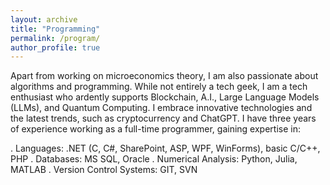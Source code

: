 ```yaml
---
layout: archive
title: "Programming"
permalink: /program/
author_profile: true
---
```

Apart from working on microeconomics theory, I am also passionate about algorithms and programming. 
While not entirely a tech geek, I am a tech enthusiast who ardently supports Blockchain, A.I., Large Language Models (LLMs), and Quantum Computing. I embrace innovative technologies and the latest trends, such as cryptocurrency and ChatGPT. I have three years of experience working as a full-time programmer, gaining expertise in:

. Languages: .NET (C, C#, SharePoint, ASP, WPF, WinForms), basic C/C++, PHP
. Databases: MS SQL, Oracle
. Numerical Analysis: Python, Julia, MATLAB
. Version Control Systems: GIT, SVN
